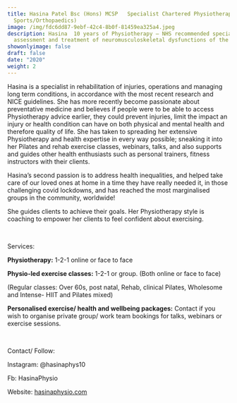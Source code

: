 ```yaml
---
title: Hasina Patel Bsc (Hons) MCSP   Specialist Chartered Physiotherapist (MSK/
  Sports/Orthopaedics)
image: /img/fdc6dd87-9ebf-42c4-8b0f-81459ea325a4.jpeg
description: Hasina  10 years of Physiotherapy – NHS recommended specialist in
  assessment and treatment of neuromusculoskeletal dysfunctions of the body.
showonlyimage: false
draft: false
date: "2020"
weight: 2
---
```

Hasina is a specialist in rehabilitation of injuries, operations and managing long term conditions, in accordance with the most recent research and NICE guidelines. She has more recently become passionate about preventative medicine and believes if people were to be able to access Physiotherapy advice earlier, they could prevent injuries, limit the impact an injury or health condition can have on both physical and mental health and therefore quality of life. She has taken to spreading her extensive Physiotherapy and health expertise in every way possible; sneaking it into her Pilates and rehab exercise classes, webinars, talks, and also supports and guides other health enthusiasts such as personal trainers, fitness instructors with their clients.

Hasina’s second passion is to address health inequalities, and helped take care of our loved ones at home in a time they have really needed it, in those challenging covid lockdowns, and has reached the most marginalised groups in the community, worldwide!

She guides clients to achieve their goals. Her Physiotherapy style is coaching to empower her clients to feel confident about exercising.

 

Services:

**Physiotherapy:** 1-2-1 online or face to face

**Physio-led exercise classes:** 1-2-1 or group. (Both online or face to face)

(Regular classes: Over 60s, post natal, Rehab, clinical Pilates, Wholesome and Intense- HIIT and Pilates mixed)

**Personalised exercise/ health and wellbeing packages:** Contact if you wish to organise private group/ work team bookings for talks, webinars or exercise sessions.

 

Contact/ Follow:

Instagram: @hasinaphys10

Fb: HasinaPhysio

Website: [hasinaphysio.com](http://hasinaphysio.com/)
